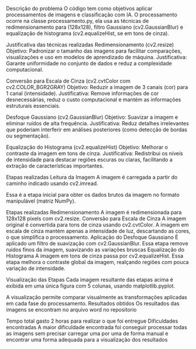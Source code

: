 Descrição do problema
O código tem como objetivos aplicar processamentos de imagens e classificação com IA. O processamento ocorre na classe processamento.py, ela usa as técnicas de redimensionamento para (128x128), filtro Gaussiano (cv2.GaussianBlur) e equalização de histograma (cv2.equalizeHist, se em tons de cinza).

Justificativa das técnicas realizadas
Redimensionamento (cv2.resize)
Objetivo: Padronizar o tamanho das imagens para facilitar comparações, visualizações e uso em modelos de aprendizado de máquina.
Justificativa: Garante uniformidade no conjunto de dados e reduz a complexidade computacional.

Conversão para Escala de Cinza (cv2.cvtColor com cv2.COLOR_BGR2GRAY)
Objetivo: Reduzir a imagem de 3 canais (cor) para 1 canal (intensidade).
Justificativa: Remove informações de cor desnecessárias, reduz o custo computacional e mantém as informações estruturais essenciais.

Desfoque Gaussiano (cv2.GaussianBlur)
Objetivo: Suavizar a imagem e eliminar ruídos de alta frequência.
Justificativa: Reduz detalhes irrelevantes que poderiam interferir em análises posteriores (como detecção de bordas ou segmentação).

Equalização do Histograma (cv2.equalizeHist)
Objetivo: Melhorar o contraste da imagem em tons de cinza.
Justificativa: Redistribui os níveis de intensidade para destacar regiões escuras ou claras, facilitando a extração de características importantes.

Etapas realizadas
Leitura da Imagem
A imagem é carregada a partir do caminho indicado usando cv2.imread.

Essa é a etapa inicial para obter os dados brutos da imagem no formato manipulável (matriz NumPy).


Etapas realizadas
Redimensionamento
A imagem é redimensionada para 128x128 pixels com cv2.resize.
Conversão para Escala de Cinza
A imagem original é convertida para tons de cinza usando cv2.cvtColor.
A imagem em escala de cinza mantém apenas a intensidade de luz, descartando as cores, o que simplifica o processamento.
Aplicação do Desfoque Gaussiano
É aplicado um filtro de suavização com cv2.GaussianBlur.
Essa etapa remove ruídos finos da imagem, suavizando as variações bruscas
Equalização do Histograma
A imagem em tons de cinza passa por cv2.equalizeHist.
Essa etapa melhora o contraste global da imagem, realçando regiões com pouca variação de intensidade.

Visualização das Etapas
Cada imagem resultante das etapas acima é exibida em uma única figura com 5 colunas, usando matplotlib.pyplot.

A visualização permite comparar visualmente as transformações aplicadas em cada fase do processamento.
Resultados obtidos
Os resultados das imagens se encontram no arquivo word no repositorio
 
Tempo total gasto
2 horas para realizar o que foi entregue
Dificuldades encontradas
A maior dificuldade encontrada foi conseguir processar todas as imagens sem precisar carregar uma por uma de forma manual e encontrar uma forma adequada para a visualização dos resultados
